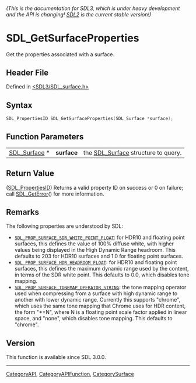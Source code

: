 ###### (This is the documentation for SDL3, which is under heavy development and the API is changing! [SDL2](https://wiki.libsdl.org/SDL2/) is the current stable version!)
# SDL_GetSurfaceProperties

Get the properties associated with a surface.

## Header File

Defined in [<SDL3/SDL_surface.h>](https://github.com/libsdl-org/SDL/blob/main/include/SDL3/SDL_surface.h)

## Syntax

```c
SDL_PropertiesID SDL_GetSurfaceProperties(SDL_Surface *surface);
```

## Function Parameters

|                              |             |                                                    |
| ---------------------------- | ----------- | -------------------------------------------------- |
| [SDL_Surface](SDL_Surface) * | **surface** | the [SDL_Surface](SDL_Surface) structure to query. |

## Return Value

([SDL_PropertiesID](SDL_PropertiesID)) Returns a valid property ID on
success or 0 on failure; call [SDL_GetError](SDL_GetError)() for more
information.

## Remarks

The following properties are understood by SDL:

- [`SDL_PROP_SURFACE_SDR_WHITE_POINT_FLOAT`](SDL_PROP_SURFACE_SDR_WHITE_POINT_FLOAT):
  for HDR10 and floating point surfaces, this defines the value of 100%
  diffuse white, with higher values being displayed in the High Dynamic
  Range headroom. This defaults to 203 for HDR10 surfaces and 1.0 for
  floating point surfaces.
- [`SDL_PROP_SURFACE_HDR_HEADROOM_FLOAT`](SDL_PROP_SURFACE_HDR_HEADROOM_FLOAT):
  for HDR10 and floating point surfaces, this defines the maximum dynamic
  range used by the content, in terms of the SDR white point. This defaults
  to 0.0, which disables tone mapping.
- [`SDL_PROP_SURFACE_TONEMAP_OPERATOR_STRING`](SDL_PROP_SURFACE_TONEMAP_OPERATOR_STRING):
  the tone mapping operator used when compressing from a surface with high
  dynamic range to another with lower dynamic range. Currently this
  supports "chrome", which uses the same tone mapping that Chrome uses for
  HDR content, the form "*=N", where N is a floating point scale factor
  applied in linear space, and "none", which disables tone mapping. This
  defaults to "chrome".

## Version

This function is available since SDL 3.0.0.

----
[CategoryAPI](CategoryAPI), [CategoryAPIFunction](CategoryAPIFunction), [CategorySurface](CategorySurface)

